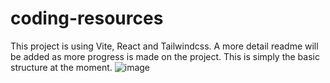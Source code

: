 # coding-resources
This project is using Vite, React and Tailwindcss. A more detail readme will be added as more progress is made on the project. This is simply the basic structure at the moment.
![image](https://user-images.githubusercontent.com/39189903/182003667-34e67388-7a0e-4519-9ca0-8315b2e87346.png)
